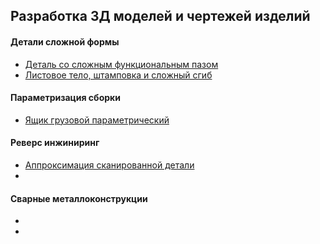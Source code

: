 ## Разработка 3Д моделей и чертежей изделий

#### Детали сложной формы
- [Деталь со сложным функциональным пазом](BASE/Деталь%20со%20сложным%20функциональным%20пазом.md)
- [Листовое тело, штамповка и сложный сгиб](BASE/Листовое%20тело,%20штамповка%20и%20сложный%20сгиб.md)

#### Параметризация сборки
- [Ящик грузовой параметрический](DATA/Параметризация%20сборки/Ящик%20ГОСТ%20параметрический/Ящик%20грузовой%20параметрический.md)

#### Реверс инжиниринг
- [Аппроксимация сканированной детали](BASE/Аппроксимация%20сканированной%20детали.md)
- 

#### Сварные металлоконструкции
- 
- 
